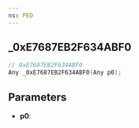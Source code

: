 ```yaml
---
ns: PED
---
```

## _0xE7687EB2F634ABF0

```c
// 0xE7687EB2F634ABF0
Any _0xE7687EB2F634ABF0(Any p0);
```

## Parameters
* **p0**:
